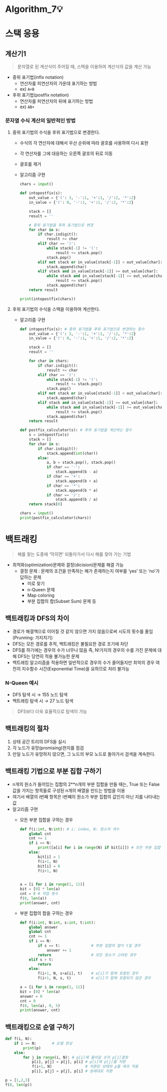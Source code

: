 # Algorithm_7💡
# 스택 응용

## 계산기1

> 문자열로 된 계산식이 주어질 때, 스택을 이용하여 계산식의 값을 계산 가능
> 

- 중위 표기법(infix notation)
    - 연산자를 피연산자의 가운데 표기하는 방법
    - ex) `A+B`
- 후위 표기법(postfix notation)
    - 연산자를 피연산자의 뒤에 표기하는 방법
    - ex) `AB+`

### 문자열 수식 계산의 일반적인 방법

1. 중위 표기법의 수식을 후위 표기법으로 변경한다.
    - 수식의 각 연산자에 대해서 우선 순위에 따라 괄호를 사용하여 다시 표현
    - 각 연산자를 그에 대응하는 오른쪽 괄호의 뒤로 이동
    - 괄호를 제거
    - 알고리즘 구현
        
        ```python
        chars = input()
        
        def intopostfix(s):
            out_value = {'(': 3, '-':1, '+':1, '/':2, '*':2}
            in_value = {'(': 0, '-':1, '+':1, '/':2, '*':2}
        
            stack = []
            result = ''
        
            # 중위 표기법을 후위 표기법으로 변경
            for char in s:
                if char.isdigit():
                    result += char
                elif char == ')':
                    while stack[-1] != '(':
                        result += stack.pop()
                    stack.pop()
                elif not stack or in_value[stack[-1]] < out_value[char]:
                    stack.append(char)
                elif stack and in_value[stack[-1]] >= out_value[char]:
                    while stack and in_value[stack[-1]] >= out_value[char]:
                        result += stack.pop()
                    stack.append(char)
            return result
        
        print(intopostfix(chars))
        ```
        
2. 후위 표기법의 수식을 스택을 이용하여 계산한다.
    - 알고리즘 구현
        
        ```python
        def intopostfix(s): # 중위 표기법을 후위 표기법으로 변경하는 함수
            out_value = {'(': 3, '-':1, '+':1, '/':2, '*':2}
            in_value = {'(': 0, '-':1, '+':1, '/':2, '*':2}
        
            stack = []
            result = ''
        
            for char in chars:
                if char.isdigit():
                    result += char
                elif char == ')':
                    while stack[-1] != '(':
                        result += stack.pop()
                    stack.pop()
                elif not stack or in_value[stack[-1]] < out_value[char]:
                    stack.append(char)
                elif stack and in_value[stack[-1]] >= out_value[char]:
                    while stack and in_value[stack[-1]] >= out_value[char]:
                        result += stack.pop()
                    stack.append(char)
            return result
        
        def postfix_calculator(s): # 후위 표기법을 계산하는 함수
            s = intopostfix(s)
            stack = []
            for char in s:
                if char.isdigit():
                    stack.append(int(char))
                else:
                    a, b = stack.pop(), stack.pop()
                    if char == '-':
                        stack.append(b - a)
                    if char == '+':
                        stack.append(b + a)
                    if char == '*':
                        stack.append(b * a)
                    if char == '/':
                        stack.append(b / a)
            return stack[0]
        
        chars = input()
        print(postfix_calculator(chars))
        ```
        

# 백트래킹

> 해를 찾는 도중에 ‘막히면’ 되돌아가서 다시 해를 찾아 가는 기법
> 
- 최적화(optimization)문제와 결정(dicision)문제를 해결 가능
    - 결정 문제 : 문제의 조건을 만족하는 해가 존재하는지 여부를 ‘yes’ 또는 ‘no’가 답하는 문제
        - 미로 찾기
        - n-Queen 문제
        - Map coloring
        - 부분 집합의 합(Subset Sum) 문제 등

## 백트래킹과 DFS의 차이

- 경로가 해결책으로 이어질 것 같지 않으면 가지 않음으로써 시도의 횟수를 줄임(Prunning: 가지치기)
- DFS는 모든 경로를 추적, 백트래킹은 불필요한 경로 조기에 차단
- DFS를 하기에는 경우의 수가 너무나 많음 즉, N!가지의 경우의 수를 가진 문제에 대해 DFS는 당연히 적용 불가능한 문제
- 백트래킹 알고리즘을 적용하면 일반적으로 경우의 수가 줄어들지만 최악의 경우 여전히 지수함수 시간(Exponential Time)을 요하므로 처리 불가능

### N-Queen 예시

- DFS 탐색 시 → 155 노드 탐색
- 백트래킹 탐색 시 → 27 노드 탐색

> DFS보다 더욱 효율적으로 탐색이 가능
> 

## 백트래킹의 절차

1. 상태 공간 트리의 DFS을 실시
2. 각 노드가 유망(promising)한지를 점검
3. 만일 노드가 유망하지 않으면, 그 노드의 부모 노드로 돌아가서 검색을 계속한다.

## 백트래킹 기법으로 부분 집합 구하기

- n개의 원소가 들어있는 집합의 2**n개의 부분 집합을 만들 때는, True 또는 False 값을 가지는 항목들로 구성된 n개의 배열을 만드는 방법을 이용
- 여기서 배열의 i번째 항목은 i번째의 원소가 부분 집합의 값인지 아닌 지를 나타내는 값
- 알고리즘 구현
    - 모든 부분 집합을 구하는 경우
        
        ```python
        def f(i:int, N:int): # i: index, N: 원소의 개수
            global cnt
            cnt += 1
            if i == N:              
                print([a[i] for i in range(N) if bit[i]]) # 모든 부분 집합 출력
            else:
                bit[i] = 1
                f(i+1, N)
                bit[i] = 0
                f(i+1, N)
            
        
        a = [i for i in range(1, 11)]
        bit = [0] * len(a)
        cnt = 0 # 작업 횟수
        f(0, len(a))
        print(answer, cnt)
        ```
        
    - 부분 집합의 합을 구하는 경우
        
        ```python
        def f(i:int, N:int, s:int, t:int):
            global answer
            global cnt
            cnt += 1
            if i == N:
                if s == t:              # 부분 집합의 합이 t일 경우
                    answer += 1
                return                  # 모든 원소가 고려된 경우
            elif s > t:
                return 
            else:                   
                f(i+1, N, s+a[i], t)    # a[i]가 합에 포함된 경우
                f(i+1, N, s, t)         # a[i]가 합에 포함되지 않은 경우
        
        a = [i for i in range(1, 11)]
        bit = [0] * len(a)
        answer = 0
        cnt = 0
        f(0, len(a), 0, 5)
        print(answer, cnt)
        ```
        

## 백트래킹으로 순열 구하기

```python
def f(i, N):
    if i == N:       # 순열 완성
        print(p)
    else:
        for j in range(i, N): # p[i]에 들어갈 숫자 p[j]결정
            p[i], p[j] = p[j], p[i] # p[i]와 p[j]를 치환
            f(i+1, N)               # 치환된 상태의 p를 재귀 적용
            p[i], p[j] = p[j], p[i] # 원래대로 치환

p = [1,2,3]
f(0, len(p))
```